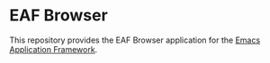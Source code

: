 # EAF Browser
This repository provides the EAF Browser application for the [Emacs Application Framework](https://github.com/emacs-eaf/emacs-application-framework).
